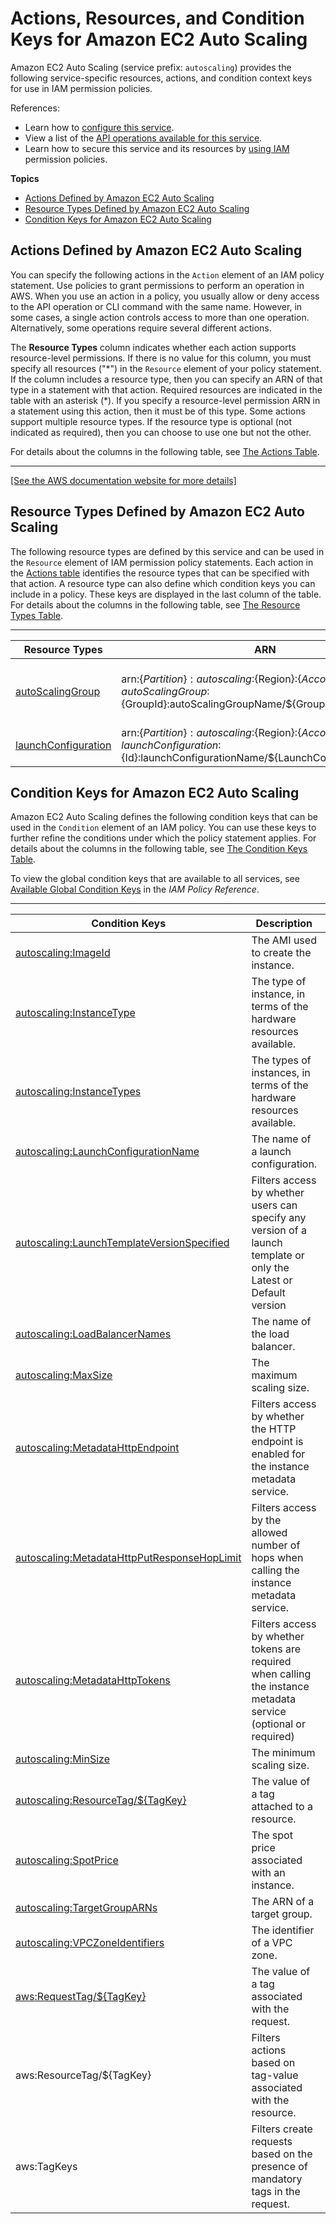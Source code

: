# Actions, Resources, and Condition Keys for Amazon EC2 Auto Scaling<a name="list_amazonec2autoscaling"></a>

Amazon EC2 Auto Scaling \(service prefix: `autoscaling`\) provides the following service\-specific resources, actions, and condition context keys for use in IAM permission policies\.

References:
+ Learn how to [configure this service](https://docs.aws.amazon.com/autoscaling/latest/userguide/)\.
+ View a list of the [API operations available for this service](https://docs.aws.amazon.com/AutoScaling/latest/APIReference/)\.
+ Learn how to secure this service and its resources by [using IAM](https://docs.aws.amazon.com/autoscaling/latest/userguide/IAM.html) permission policies\.

**Topics**
+ [Actions Defined by Amazon EC2 Auto Scaling](#amazonec2autoscaling-actions-as-permissions)
+ [Resource Types Defined by Amazon EC2 Auto Scaling](#amazonec2autoscaling-resources-for-iam-policies)
+ [Condition Keys for Amazon EC2 Auto Scaling](#amazonec2autoscaling-policy-keys)

## Actions Defined by Amazon EC2 Auto Scaling<a name="amazonec2autoscaling-actions-as-permissions"></a>

You can specify the following actions in the `Action` element of an IAM policy statement\. Use policies to grant permissions to perform an operation in AWS\. When you use an action in a policy, you usually allow or deny access to the API operation or CLI command with the same name\. However, in some cases, a single action controls access to more than one operation\. Alternatively, some operations require several different actions\.

The **Resource Types** column indicates whether each action supports resource\-level permissions\. If there is no value for this column, you must specify all resources \("\*"\) in the `Resource` element of your policy statement\. If the column includes a resource type, then you can specify an ARN of that type in a statement with that action\. Required resources are indicated in the table with an asterisk \(\*\)\. If you specify a resource\-level permission ARN in a statement using this action, then it must be of this type\. Some actions support multiple resource types\. If the resource type is optional \(not indicated as required\), then you can choose to use one but not the other\.

For details about the columns in the following table, see [The Actions Table](reference_policies_actions-resources-contextkeys.md#actions_table)\.


****  
[\[See the AWS documentation website for more details\]](http://docs.aws.amazon.com/IAM/latest/UserGuide/list_amazonec2autoscaling.html)

## Resource Types Defined by Amazon EC2 Auto Scaling<a name="amazonec2autoscaling-resources-for-iam-policies"></a>

The following resource types are defined by this service and can be used in the `Resource` element of IAM permission policy statements\. Each action in the [Actions table](#amazonec2autoscaling-actions-as-permissions) identifies the resource types that can be specified with that action\. A resource type can also define which condition keys you can include in a policy\. These keys are displayed in the last column of the table\. For details about the columns in the following table, see [The Resource Types Table](reference_policies_actions-resources-contextkeys.md#resources_table)\.


****  

| Resource Types | ARN | Condition Keys | 
| --- | --- | --- | 
|   [ autoScalingGroup ](https://docs.aws.amazon.com/autoscaling/latest/userguide/control-access-using-iam.html#policy-auto-scaling-resources)  |  arn:$\{Partition\}:autoscaling:$\{Region\}:$\{Account\}:autoScalingGroup:$\{GroupId\}:autoScalingGroupName/$\{GroupFriendlyName\}  |   [ autoscaling:ResourceTag/$\{TagKey\} ](#amazonec2autoscaling-autoscaling_ResourceTag___TagKey_)   [ aws:ResourceTag/$\{TagKey\} ](#amazonec2autoscaling-aws_ResourceTag___TagKey_)   | 
|   [ launchConfiguration ](https://docs.aws.amazon.com/autoscaling/latest/userguide/control-access-using-iam.html#policy-auto-scaling-resources)  |  arn:$\{Partition\}:autoscaling:$\{Region\}:$\{Account\}:launchConfiguration:$\{Id\}:launchConfigurationName/$\{LaunchConfigurationName\}  |  | 

## Condition Keys for Amazon EC2 Auto Scaling<a name="amazonec2autoscaling-policy-keys"></a>

Amazon EC2 Auto Scaling defines the following condition keys that can be used in the `Condition` element of an IAM policy\. You can use these keys to further refine the conditions under which the policy statement applies\. For details about the columns in the following table, see [The Condition Keys Table](reference_policies_actions-resources-contextkeys.md#context_keys_table)\.

To view the global condition keys that are available to all services, see [Available Global Condition Keys](reference_policies_condition-keys.html#AvailableKeys) in the *IAM Policy Reference*\.


****  

| Condition Keys | Description | Type | 
| --- | --- | --- | 
|   [ autoscaling:ImageId ](https://docs.aws.amazon.com/autoscaling/latest/userguide/control-access-using-iam.html#policy-auto-scaling-condition-keys)  | The AMI used to create the instance\. | String | 
|   [ autoscaling:InstanceType ](https://docs.aws.amazon.com/autoscaling/latest/userguide/control-access-using-iam.html#policy-auto-scaling-condition-keys)  | The type of instance, in terms of the hardware resources available\. | String | 
|   [ autoscaling:InstanceTypes ](https://docs.aws.amazon.com/autoscaling/latest/userguide/control-access-using-iam.html#policy-auto-scaling-condition-keys)  | The types of instances, in terms of the hardware resources available\. | String | 
|   [ autoscaling:LaunchConfigurationName ](https://docs.aws.amazon.com/autoscaling/latest/userguide/control-access-using-iam.html#policy-auto-scaling-condition-keys)  | The name of a launch configuration\. | String | 
|   [ autoscaling:LaunchTemplateVersionSpecified ](https://docs.aws.amazon.com/autoscaling/latest/userguide/control-access-using-iam.html#policy-auto-scaling-condition-keys)  | Filters access by whether users can specify any version of a launch template or only the Latest or Default version | Bool | 
|   [ autoscaling:LoadBalancerNames ](https://docs.aws.amazon.com/autoscaling/latest/userguide/control-access-using-iam.html#policy-auto-scaling-condition-keys)  | The name of the load balancer\. | String | 
|   [ autoscaling:MaxSize ](https://docs.aws.amazon.com/autoscaling/latest/userguide/control-access-using-iam.html#policy-auto-scaling-condition-keys)  | The maximum scaling size\. | Numeric | 
|   [ autoscaling:MetadataHttpEndpoint ](https://docs.aws.amazon.com/autoscaling/latest/userguide/control-access-using-iam.html#policy-auto-scaling-condition-keys)  | Filters access by whether the HTTP endpoint is enabled for the instance metadata service\. | String | 
|   [ autoscaling:MetadataHttpPutResponseHopLimit ](https://docs.aws.amazon.com/autoscaling/latest/userguide/control-access-using-iam.html#policy-auto-scaling-condition-keys)  | Filters access by the allowed number of hops when calling the instance metadata service\. | Numeric | 
|   [ autoscaling:MetadataHttpTokens ](https://docs.aws.amazon.com/autoscaling/latest/userguide/control-access-using-iam.html#policy-auto-scaling-condition-keys)  | Filters access by whether tokens are required when calling the instance metadata service \(optional or required\) | String | 
|   [ autoscaling:MinSize ](https://docs.aws.amazon.com/autoscaling/latest/userguide/control-access-using-iam.html#policy-auto-scaling-condition-keys)  | The minimum scaling size\. | Numeric | 
|   [ autoscaling:ResourceTag/$\{TagKey\} ](https://docs.aws.amazon.com/autoscaling/latest/userguide/control-access-using-iam.html#policy-auto-scaling-condition-keys)  | The value of a tag attached to a resource\. | String | 
|   [ autoscaling:SpotPrice ](https://docs.aws.amazon.com/autoscaling/latest/userguide/control-access-using-iam.html#policy-auto-scaling-condition-keys)  | The spot price associated with an instance\. | Numeric | 
|   [ autoscaling:TargetGroupARNs ](https://docs.aws.amazon.com/autoscaling/latest/userguide/control-access-using-iam.html#policy-auto-scaling-condition-keys)  | The ARN of a target group\. | ARN | 
|   [ autoscaling:VPCZoneIdentifiers ](https://docs.aws.amazon.com/autoscaling/latest/userguide/control-access-using-iam.html#policy-auto-scaling-condition-keys)  | The identifier of a VPC zone\. | String | 
|   [ aws:RequestTag/$\{TagKey\} ](https://docs.aws.amazon.com/autoscaling/latest/userguide/control-access-using-iam.html#policy-auto-scaling-condition-keys)  | The value of a tag associated with the request\. | String | 
|   aws:ResourceTag/$\{TagKey\}  | Filters actions based on tag\-value associated with the resource\. | String | 
|   aws:TagKeys  | Filters create requests based on the presence of mandatory tags in the request\. | String | 